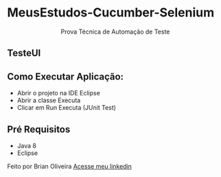 # MeusEstudos-Cucumber-Selenium

<p align="center">Prova Técnica de Automação de Teste</p>

## TesteUI

## Como Executar Aplicação:

* Abrir o projeto na IDE Eclipse 
* Abrir a classe Executa
* Clicar em Run Executa (JUnit Test)

## Pré Requisitos

* Java 8
* Eclipse

Feito por Brian Oliveira [Acesse meu linkedin](https://www.linkedin.com/in/brian-oliveira-385356122/)
